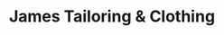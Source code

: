 ---
title: "James Tailoring & Clothing"
url: /mesa/james-tailoring-und-clothing/
shop: Schneiderei
---